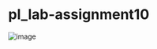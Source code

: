 # pl_lab-assignment10
![image](https://user-images.githubusercontent.com/100312928/171800705-657c6e1e-f465-47f2-83de-b96eac7cbca7.png)
